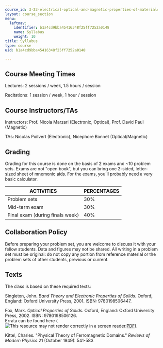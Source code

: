 ```yaml
---
course_id: 3-23-electrical-optical-and-magnetic-properties-of-materials-fall-2007
layout: course_section
menu:
  leftnav:
    identifier: b1a4cd9bba45416348f25ff7252a0148
    name: Syllabus
    weight: 10
title: Syllabus
type: course
uid: b1a4cd9bba45416348f25ff7252a0148

---
```


Course Meeting Times
--------------------

Lectures: 2 sessions / week, 1.5 hours / session

Recitations: 1 session / week, 1 hour / session

Course Instructors/TAs
----------------------

Instructors: Prof. Nicola Marzari (Electronic, Optical), Prof. David Paul (Magnetic)

TAs: Nicolas Poilvert (Electronic), Nicephore Bonnet (Optical/Magnetic)

Grading
-------

Grading for this course is done on the basis of 2 exams and ~10 problem sets. Exams are not "open book", but you can bring one 2-sided, letter-sized sheet of mnemonic aids. For the exams, you'll probably need a very basic calculator.

| ACTIVITIES | PERCENTAGES |
| --- | --- |
| Problem sets | 30% |
| Mid-term exam | 30% |
| Final exam (during finals week) | 40% 

Collaboration Policy
--------------------

Before preparing your problem set, you are welcome to discuss it with your fellow students. Data and figures may not be shared. All writing in a problem set must be original: do not copy any portion from reference material or the problem sets of other students, previous or current.

Texts
-----

The class is based on these required texts:

Singleton, John. _Band Theory and Electronic Properties of Solids_. Oxford, England: Oxford University Press, 2001. ISBN: 9780198506447.

Fox, Mark. _Optical Properties of Solids_. Oxford, England: Oxford University Press, 2002. ISBN: 9780198506126.  
Errata can be found here (![This resource may not render correctly in a screen reader.](/images/inacessible.gif)[PDF](http://www.mark-fox.staff.shef.ac.uk/qo-errata.pdf)).

Kittel, Charles. "Physical Theory of Ferromagnetic Domains." _Reviews of Modern Physics_ 21 (October 1949): 541-583.